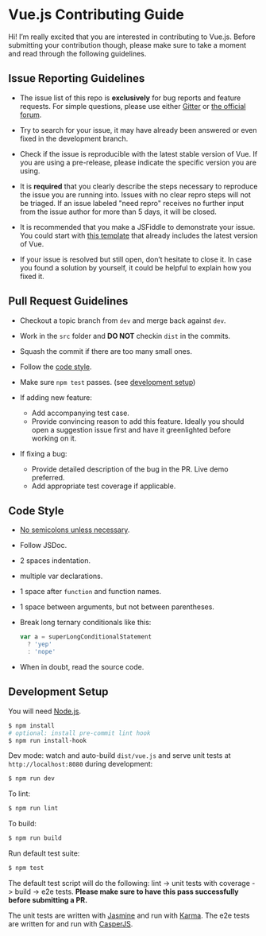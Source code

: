 # Vue.js Contributing Guide

Hi! I’m really excited that you are interested in contributing to Vue.js. Before submitting your contribution though, please make sure to take a moment and read through the following guidelines.

## Issue Reporting Guidelines

- The issue list of this repo is **exclusively** for bug reports and feature requests. For simple questions, please use either [Gitter](https://gitter.im/vuejs/vue) or [the official forum](http://forum.vuejs.org/).

- Try to search for your issue, it may have already been answered or even fixed in the development branch.

- Check if the issue is reproducible with the latest stable version of Vue. If you are using a pre-release, please indicate the specific version you are using.

- It is **required** that you clearly describe the steps necessary to reproduce the issue you are running into. Issues with no clear repro steps will not be triaged. If an issue labeled "need repro" receives no further input from the issue author for more than 5 days, it will be closed.

- It is recommended that you make a JSFiddle to demonstrate your issue. You could start with [this template](http://jsfiddle.net/5sH6A/) that already includes the latest version of Vue.

- If your issue is resolved but still open, don’t hesitate to close it. In case you found a solution by yourself, it could be helpful to explain how you fixed it.

## Pull Request Guidelines

- Checkout a topic branch from `dev` and merge back against `dev`.

- Work in the `src` folder and **DO NOT** checkin `dist` in the commits.

- Squash the commit if there are too many small ones.

- Follow the [code style](#code-style).

- Make sure `npm test` passes. (see [development setup](#development-setup))

- If adding new feature:
    - Add accompanying test case.
    - Provide convincing reason to add this feature. Ideally you should open a suggestion issue first and have it greenlighted before working on it.

- If fixing a bug:
    - Provide detailed description of the bug in the PR. Live demo preferred.
    - Add appropriate test coverage if applicable.

## Code Style

- [No semicolons unless necessary](http://inimino.org/~inimino/blog/javascript_semicolons).

- Follow JSDoc.

- 2 spaces indentation.

- multiple var declarations.

- 1 space after `function` and function names.

- 1 space between arguments, but not between parentheses.

- Break long ternary conditionals like this:

  ``` js
  var a = superLongConditionalStatement
    ? 'yep'
    : 'nope'
  ```

- When in doubt, read the source code.

## Development Setup

You will need [Node.js](http://nodejs.org).

``` bash
$ npm install
# optional: install pre-commit lint hook
$ npm run install-hook
```

Dev mode: watch and auto-build `dist/vue.js` and serve unit tests at `http://localhost:8080` during development:

``` bash
$ npm run dev
```

To lint:

``` bash
$ npm run lint
```

To build:

``` bash
$ npm run build
```

Run default test suite:

``` bash
$ npm test
```

The default test script will do the following: lint -> unit tests with coverage -> build -> e2e tests. **Please make sure to have this pass successfully before submitting a PR.**

The unit tests are written with [Jasmine](http://jasmine.github.io/2.3/introduction.html) and run with [Karma](http://karma-runner.github.io/0.13/index.html). The e2e tests are written for and run with [CasperJS](http://casperjs.org/).
